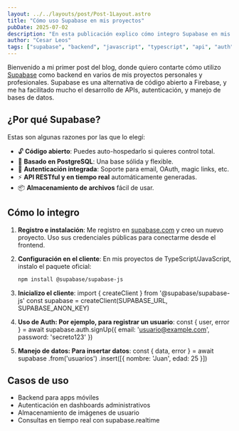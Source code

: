 ```yaml
---
layout: ../../layouts/post/Post-1Layout.astro
title: "Cómo uso Supabase en mis proyectos"
pubDate: 2025-07-02
description: "En esta publicación explico cómo integro Supabase en mis proyectos como alternativa moderna a Firebase."
author: "Cesar Leos"
tags: ["supabase", "backend", "javascript", "typescript", "api", "auth"]
---
```


Bienvenido a mi primer post del blog, donde quiero contarte cómo utilizo [Supabase](https://supabase.com) como backend en varios de mis proyectos personales y profesionales. Supabase es una alternativa de código abierto a Firebase, y me ha facilitado mucho el desarrollo de APIs, autenticación, y manejo de bases de datos.

## ¿Por qué Supabase?

Estas son algunas razones por las que lo elegí:

- 🔓 **Código abierto**: Puedes auto-hospedarlo si quieres control total.
- 🧠 **Basado en PostgreSQL**: Una base sólida y flexible.
- 🔐 **Autenticación integrada**: Soporte para email, OAuth, magic links, etc.
- ⚡ **API RESTful y en tiempo real** automáticamente generadas.
- 📦 **Almacenamiento de archivos** fácil de usar.

## Cómo lo integro

1. **Registro e instalación**: Me registro en [supabase.com](https://supabase.com) y creo un nuevo proyecto. Uso sus credenciales públicas para conectarme desde el frontend.

2. **Configuración en el cliente**: En mis proyectos de TypeScript/JavaScript, instalo el paquete oficial:
   ```bash
   npm install @supabase/supabase-js

3. **Inicializo el cliente**: 
    import { createClient } from '@supabase/supabase-js'
    const supabase = createClient(SUPABASE_URL, SUPABASE_ANON_KEY)

4. **Uso de Auth: Por ejemplo, para registrar un usuario**:
    const { user, error } = await supabase.auth.signUp({
  email: 'usuario@example.com',
  password: 'secreto123'
})

5. **Manejo de datos: Para insertar datos**:
    const { data, error } = await supabase
  .from('usuarios')
  .insert([{ nombre: 'Juan', edad: 25 }])

## Casos de uso

- Backend para apps móviles
- Autenticación en dashboards administrativos
- Almacenamiento de imágenes de usuario
- Consultas en tiempo real con supabase.realtime
